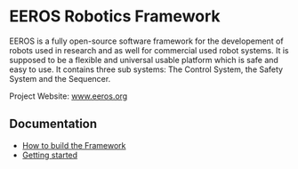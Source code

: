 EEROS Robotics Framework
========================

EEROS is a fully open-source software framework for the developement of robots used in research and as well for commercial used robot systems. It is supposed to be a flexible and universal usable platform which is safe and easy to use. It contains three sub systems: The Control System, the Safety System and the Sequencer.

Project Website: www.eeros.org

Documentation
-------------

- [How to build the Framework](doc/build.md)
- [Getting started](doc/gettingStarted.md)
